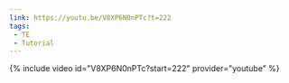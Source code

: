 ```yaml
---
link: https://youtu.be/V8XP6N0nPTc?t=222
tags:
 - TE
 - Tutorial
---
```

{% include video id="V8XP6N0nPTc?start=222" provider="youtube" %}
